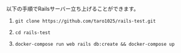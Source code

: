 以下の手順でRailsサーバー立ち上げることができます。


1. `git clone https://github.com/taro1025/rails-test.git`

2. `cd rails-test`

3. `docker-compose run web rails db:create && docker-compose up`
